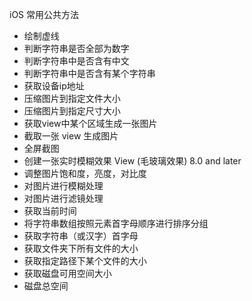 iOS 常用公共方法

- 绘制虚线
- 判断字符串是否全部为数字
- 判断字符串中是否含有中文
- 判断字符串中是否含有某个字符串
- 获取设备ip地址
- 压缩图片到指定文件大小
- 压缩图片到指定尺寸大小
- 获取view中某个区域生成一张图片
- 截取一张 view 生成图片
- 全屏截图
- 创建一张实时模糊效果 View (毛玻璃效果) 8.0 and later
- 调整图片饱和度，亮度，对比度
- 对图片进行模糊处理
- 对图片进行滤镜处理
- 获取当前时间
- 将字符串数组按照元素首字母顺序进行排序分组
- 获取字符串（或汉字）首字母
- 获取文件夹下所有文件的大小
- 获取指定路径下某个文件的大小
- 获取磁盘可用空间大小
- 磁盘总空间

